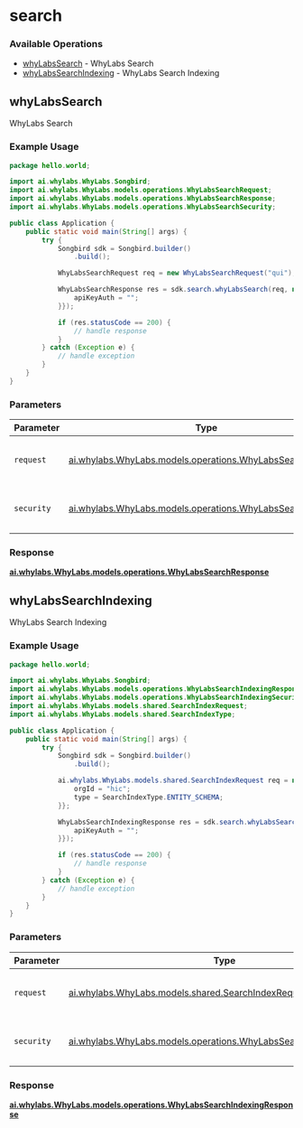 # search

### Available Operations

* [whyLabsSearch](#whylabssearch) - WhyLabs Search
* [whyLabsSearchIndexing](#whylabssearchindexing) - WhyLabs Search Indexing

## whyLabsSearch

WhyLabs Search

### Example Usage

```java
package hello.world;

import ai.whylabs.WhyLabs.Songbird;
import ai.whylabs.WhyLabs.models.operations.WhyLabsSearchRequest;
import ai.whylabs.WhyLabs.models.operations.WhyLabsSearchResponse;
import ai.whylabs.WhyLabs.models.operations.WhyLabsSearchSecurity;

public class Application {
    public static void main(String[] args) {
        try {
            Songbird sdk = Songbird.builder()
                .build();

            WhyLabsSearchRequest req = new WhyLabsSearchRequest("qui");            

            WhyLabsSearchResponse res = sdk.search.whyLabsSearch(req, new WhyLabsSearchSecurity("ipsum") {{
                apiKeyAuth = "";
            }});

            if (res.statusCode == 200) {
                // handle response
            }
        } catch (Exception e) {
            // handle exception
        }
    }
}
```

### Parameters

| Parameter                                                                                                      | Type                                                                                                           | Required                                                                                                       | Description                                                                                                    |
| -------------------------------------------------------------------------------------------------------------- | -------------------------------------------------------------------------------------------------------------- | -------------------------------------------------------------------------------------------------------------- | -------------------------------------------------------------------------------------------------------------- |
| `request`                                                                                                      | [ai.whylabs.WhyLabs.models.operations.WhyLabsSearchRequest](../../models/operations/WhyLabsSearchRequest.md)   | :heavy_check_mark:                                                                                             | The request object to use for the request.                                                                     |
| `security`                                                                                                     | [ai.whylabs.WhyLabs.models.operations.WhyLabsSearchSecurity](../../models/operations/WhyLabsSearchSecurity.md) | :heavy_check_mark:                                                                                             | The security requirements to use for the request.                                                              |


### Response

**[ai.whylabs.WhyLabs.models.operations.WhyLabsSearchResponse](../../models/operations/WhyLabsSearchResponse.md)**


## whyLabsSearchIndexing

WhyLabs Search Indexing

### Example Usage

```java
package hello.world;

import ai.whylabs.WhyLabs.Songbird;
import ai.whylabs.WhyLabs.models.operations.WhyLabsSearchIndexingResponse;
import ai.whylabs.WhyLabs.models.operations.WhyLabsSearchIndexingSecurity;
import ai.whylabs.WhyLabs.models.shared.SearchIndexRequest;
import ai.whylabs.WhyLabs.models.shared.SearchIndexType;

public class Application {
    public static void main(String[] args) {
        try {
            Songbird sdk = Songbird.builder()
                .build();

            ai.whylabs.WhyLabs.models.shared.SearchIndexRequest req = new SearchIndexRequest() {{
                orgId = "hic";
                type = SearchIndexType.ENTITY_SCHEMA;
            }};            

            WhyLabsSearchIndexingResponse res = sdk.search.whyLabsSearchIndexing(req, new WhyLabsSearchIndexingSecurity("cum") {{
                apiKeyAuth = "";
            }});

            if (res.statusCode == 200) {
                // handle response
            }
        } catch (Exception e) {
            // handle exception
        }
    }
}
```

### Parameters

| Parameter                                                                                                                      | Type                                                                                                                           | Required                                                                                                                       | Description                                                                                                                    |
| ------------------------------------------------------------------------------------------------------------------------------ | ------------------------------------------------------------------------------------------------------------------------------ | ------------------------------------------------------------------------------------------------------------------------------ | ------------------------------------------------------------------------------------------------------------------------------ |
| `request`                                                                                                                      | [ai.whylabs.WhyLabs.models.shared.SearchIndexRequest](../../models/shared/SearchIndexRequest.md)                               | :heavy_check_mark:                                                                                                             | The request object to use for the request.                                                                                     |
| `security`                                                                                                                     | [ai.whylabs.WhyLabs.models.operations.WhyLabsSearchIndexingSecurity](../../models/operations/WhyLabsSearchIndexingSecurity.md) | :heavy_check_mark:                                                                                                             | The security requirements to use for the request.                                                                              |


### Response

**[ai.whylabs.WhyLabs.models.operations.WhyLabsSearchIndexingResponse](../../models/operations/WhyLabsSearchIndexingResponse.md)**

